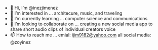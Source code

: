 - 👋 Hi, I’m @inezjimenez
- 👀 I’m interested in ... architecure, music, and traveling
- 🌱 I’m currently learning ... computer science and communications
- 💞️ I’m looking to collaborate on ... creating a new social media app to share short audio clips of individual creators voice
- 📫 How to reach me ... emial: ijim9182@yahoo.com all social media: @zoyinez

<!---
inezjimenez/inezjimenez is a ✨ special ✨ repository because its `README.md` (this file) appears on your GitHub profile.
You can click the Preview link to take a look at your changes.
--->
